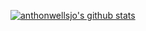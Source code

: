 [![anthonwellsjo's github stats](https://github-readme-stats.vercel.app/api?username=anthonwellsjo&show_icons=true&title_color=fff&icon_color=79ff97&text_color=9f9f9f&bg_color=151515&hide_title=true&include_all_commits=true&count_private=true)](https://github.com/anthonwellsjo)
